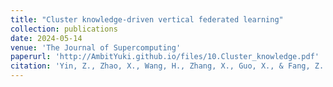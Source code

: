 ```yaml
---
title: "Cluster knowledge‑driven vertical federated learning"
collection: publications
date: 2024-05-14
venue: 'The Journal of Supercomputing'
paperurl: 'http://AmbitYuki.github.io/files/10.Cluster_knowledge.pdf'
citation: 'Yin, Z., Zhao, X., Wang, H., Zhang, X., Guo, X., & Fang, Z. (2024). Cluster knowledge-driven vertical federated learning. The Journal of Supercomputing, 1-24.'
---
```


